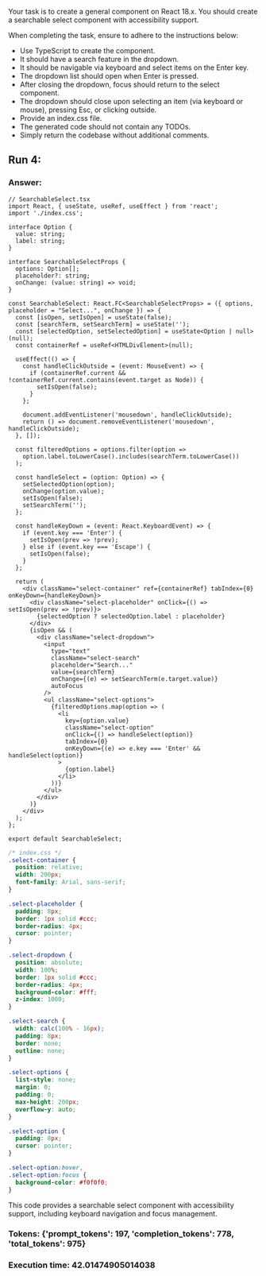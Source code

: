 Your task is to create a general component on React 18.x.
You should create a searchable select component with accessibility support.

When completing the task, ensure to adhere to the instructions below:
- Use TypeScript to create the component.
- It should have a search feature in the dropdown.
- It should be navigable via keyboard and select items on the Enter key.
- The dropdown list should open when Enter is pressed.
- After closing the dropdown, focus should return to the select component.
- The dropdown should close upon selecting an item (via keyboard or mouse), pressing Esc, or clicking outside.
- Provide an index.css file.
- The generated code should not contain any TODOs.
- Simply return the codebase without additional comments.

## Run 4:
### Answer:
```tsx
// SearchableSelect.tsx
import React, { useState, useRef, useEffect } from 'react';
import './index.css';

interface Option {
  value: string;
  label: string;
}

interface SearchableSelectProps {
  options: Option[];
  placeholder?: string;
  onChange: (value: string) => void;
}

const SearchableSelect: React.FC<SearchableSelectProps> = ({ options, placeholder = "Select...", onChange }) => {
  const [isOpen, setIsOpen] = useState(false);
  const [searchTerm, setSearchTerm] = useState('');
  const [selectedOption, setSelectedOption] = useState<Option | null>(null);
  const containerRef = useRef<HTMLDivElement>(null);

  useEffect(() => {
    const handleClickOutside = (event: MouseEvent) => {
      if (containerRef.current && !containerRef.current.contains(event.target as Node)) {
        setIsOpen(false);
      }
    };

    document.addEventListener('mousedown', handleClickOutside);
    return () => document.removeEventListener('mousedown', handleClickOutside);
  }, []);

  const filteredOptions = options.filter(option =>
    option.label.toLowerCase().includes(searchTerm.toLowerCase())
  );

  const handleSelect = (option: Option) => {
    setSelectedOption(option);
    onChange(option.value);
    setIsOpen(false);
    setSearchTerm('');
  };

  const handleKeyDown = (event: React.KeyboardEvent) => {
    if (event.key === 'Enter') {
      setIsOpen(prev => !prev);
    } else if (event.key === 'Escape') {
      setIsOpen(false);
    }
  };

  return (
    <div className="select-container" ref={containerRef} tabIndex={0} onKeyDown={handleKeyDown}>
      <div className="select-placeholder" onClick={() => setIsOpen(prev => !prev)}>
        {selectedOption ? selectedOption.label : placeholder}
      </div>
      {isOpen && (
        <div className="select-dropdown">
          <input
            type="text"
            className="select-search"
            placeholder="Search..."
            value={searchTerm}
            onChange={(e) => setSearchTerm(e.target.value)}
            autoFocus
          />
          <ul className="select-options">
            {filteredOptions.map(option => (
              <li
                key={option.value}
                className="select-option"
                onClick={() => handleSelect(option)}
                tabIndex={0}
                onKeyDown={(e) => e.key === 'Enter' && handleSelect(option)}
              >
                {option.label}
              </li>
            ))}
          </ul>
        </div>
      )}
    </div>
  );
};

export default SearchableSelect;
```

```css
/* index.css */
.select-container {
  position: relative;
  width: 200px;
  font-family: Arial, sans-serif;
}

.select-placeholder {
  padding: 8px;
  border: 1px solid #ccc;
  border-radius: 4px;
  cursor: pointer;
}

.select-dropdown {
  position: absolute;
  width: 100%;
  border: 1px solid #ccc;
  border-radius: 4px;
  background-color: #fff;
  z-index: 1000;
}

.select-search {
  width: calc(100% - 16px);
  padding: 8px;
  border: none;
  outline: none;
}

.select-options {
  list-style: none;
  margin: 0;
  padding: 0;
  max-height: 200px;
  overflow-y: auto;
}

.select-option {
  padding: 8px;
  cursor: pointer;
}

.select-option:hover,
.select-option:focus {
  background-color: #f0f0f0;
}
```

This code provides a searchable select component with accessibility support, including keyboard navigation and focus management.
### Tokens: {'prompt_tokens': 197, 'completion_tokens': 778, 'total_tokens': 975}
### Execution time: 42.01474905014038
